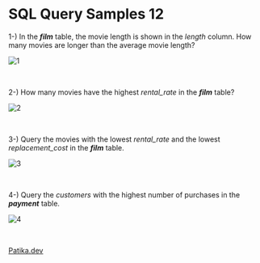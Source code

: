 # SQL Query Samples 12
1-) In the ***film*** table, the movie length is shown in the *length* column. How many movies are longer than the average movie length?

![1](https://github.com/bedirhansiyam/SQL-Query-Samples/assets/118667545/408d699b-5256-4d51-9a1e-7ee8cbaa7724)

</br>

2-) How many movies have the highest *rental_rate* in the ***film*** table?

![2](https://github.com/bedirhansiyam/SQL-Query-Samples/assets/118667545/b9d97167-4434-49f0-a40d-9ea32376155f)

</br>

3-) Query the movies with the lowest *rental_rate* and the lowest *replacement_cost* in the ***film*** table.

![3](https://github.com/bedirhansiyam/SQL-Query-Samples/assets/118667545/e08a44d0-0ea6-46ef-918d-08e641c1f06d)

</br>

4-) Query the *customers* with the highest number of purchases in the ***payment*** table.

![4](https://github.com/bedirhansiyam/SQL-Query-Samples/assets/118667545/82ec4ef7-5c73-4099-afb4-2ecf5ee82a48)

</br>

[Patika.dev](https://app.patika.dev/)
